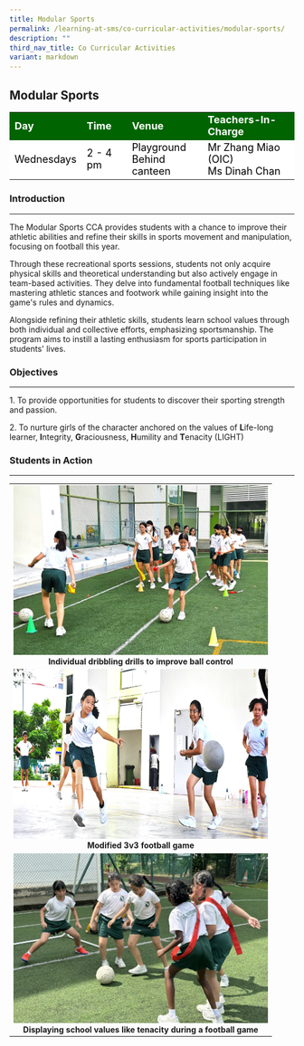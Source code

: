 ```yaml
---
title: Modular Sports
permalink: /learning-at-sms/co-curricular-activities/modular-sports/
description: ""
third_nav_title: Co Curricular Activities
variant: markdown
---
```

## Modular Sports

<table>
<tbody>
	<tr style="background-color:darkgreen;color:white;font-size:18px"><td><b>Day</b></td>
	<td><b>Time</b></td>
	<td><b>Venue</b></td>
	<td><b>Teachers-In-Charge</b></td>
</tr>
	<tr style="background-color:white;color:black;font-size:18px">
		<td>Wednesdays </td>
		<td>2 - 4 pm</td>
	<td>Playground<br>Behind canteen</td>
	<td>Mr Zhang Miao (OIC) <br>Ms Dinah Chan</td>
</tr>
</tbody></table>

### Introduction
___________________________________________________________

The Modular Sports CCA provides students with a chance to improve their athletic abilities and refine their skills in sports movement and manipulation, focusing on football this year.

Through these recreational sports sessions, students not only acquire physical skills and theoretical understanding but also actively engage in team-based activities. They delve into fundamental football techniques like mastering athletic stances and footwork while gaining insight into the game's rules and dynamics.

Alongside refining their athletic skills, students learn school values through both individual and collective efforts, emphasizing sportsmanship. The program aims to instill a lasting enthusiasm for sports participation in students' lives.

### Objectives  
__________________________________________________________

1.&nbsp;To provide opportunities for students to discover their sporting strength and passion.

2.&nbsp;To nurture girls of the character anchored on the values of&nbsp;**L**ife-long learner,&nbsp;**I**ntegrity,&nbsp;**G**raciousness,&nbsp;**H**umility and&nbsp;**T**enacity (LIGHT)

  

### Students in Action
___________________________________________________________

<table>
<tbody><tr>
		<td><img alt="modsports01" src="/images/CCAs/Modular%20Sports/modsports_1.jpg" style="width:450px;height:300px;"><b></b><center><b>Individual dribbling drills to improve ball control</b></center></td></tr>
	<tr>
		<td><img alt="modsports02" src="/images/CCAs/Modular%20Sports/modsports_2.jpg" style="width:450px;height:300px;"><b></b><center><b>Modified 3v3 football game</b></center></td>
</tr>
		<tr>
		<td><img alt="modsports03" src="/images/CCAs/Modular%20Sports/modsports_3.jpg" style="width:450px;height:300px;"><b></b><center><b>Displaying school values like tenacity during a football game</b></center></td>
</tr>
	</tbody></table>